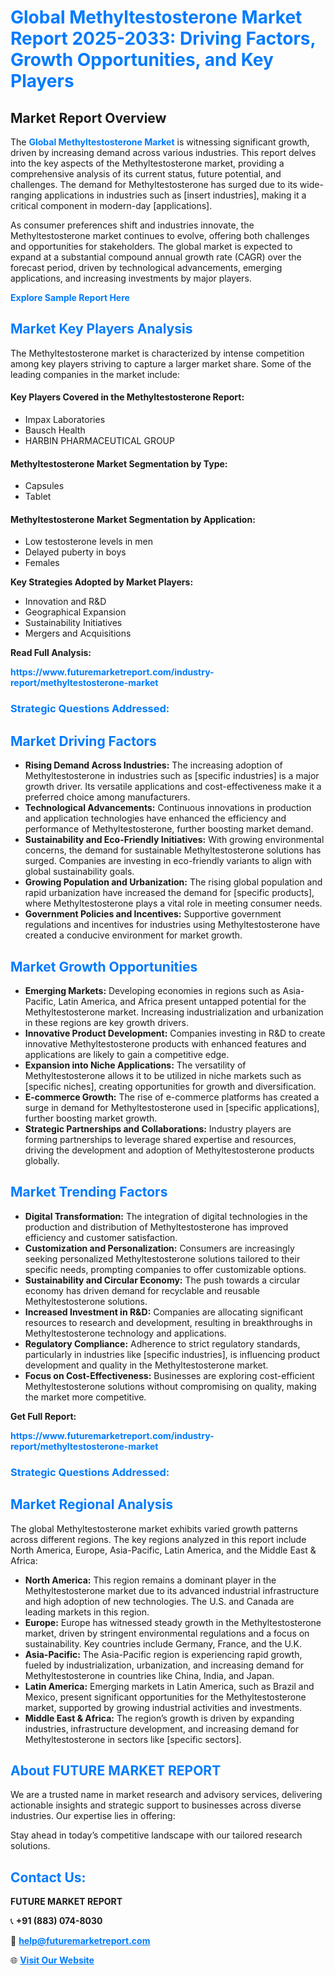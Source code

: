 <h1 style="color: #007BFF;">Global Methyltestosterone Market Report 2025-2033: Driving Factors, Growth Opportunities, and Key Players</h1>

<section id="overview">
<h2>Market Report Overview</h2>
<p>The <a href="https://www.futuremarketreport.com/industry-report/methyltestosterone-market" style="color: #007BFF; text-decoration: none;"><strong>Global Methyltestosterone Market</strong></a> is witnessing significant growth, driven by increasing demand across various industries. This report delves into the key aspects of the Methyltestosterone market, providing a comprehensive analysis of its current status, future potential, and challenges. The demand for Methyltestosterone has surged due to its wide-ranging applications in industries such as [insert industries], making it a critical component in modern-day [applications].</p>
<p>As consumer preferences shift and industries innovate, the Methyltestosterone market continues to evolve, offering both challenges and opportunities for stakeholders. The global market is expected to expand at a substantial compound annual growth rate (CAGR) over the forecast period, driven by technological advancements, emerging applications, and increasing investments by major players.</p>
</section>

<section id="overview">
<p><a href="https://www.futuremarketreport.com/request-sample/reportId=92260" style="color: #007BFF; text-decoration: none;"><strong>Explore Sample Report Here</strong></a></p>
</section>

<section id="key-players">
<h2 style="color: #007BFF;">Market Key Players Analysis</h2>
<p>The Methyltestosterone market is characterized by intense competition among key players striving to capture a larger market share. Some of the leading companies in the market include:</p>
<h4>Key Players Covered in the Methyltestosterone Report:</h4>
<ul><li>Impax Laboratories</li><li>Bausch Health</li><li>HARBIN PHARMACEUTICAL GROUP</li></ul>
<h4>Methyltestosterone Market Segmentation by Type:</h4>
<ul><li>Capsules</li><li>Tablet</li></ul>

<h4>Methyltestosterone Market Segmentation by Application:</h4>
<ul><li>Low testosterone levels in men</li><li>Delayed puberty in boys</li><li>Females</li></ul>
<p><strong>Key Strategies Adopted by Market Players:</strong></p>
<ul>
<li>Innovation and R&D</li>
<li>Geographical Expansion</li>
<li>Sustainability Initiatives</li>
<li>Mergers and Acquisitions</li>
</ul>
</section>

<section>
<p><strong>Read Full Analysis: </strong></p><a href="https://www.futuremarketreport.com/industry-report/methyltestosterone-market" style="color: #007BFF; text-decoration: none;"><strong>https://www.futuremarketreport.com/industry-report/methyltestosterone-market</strong></a>
<h3 style="color: #007BFF;">Strategic Questions Addressed:</h3>
</section>

<section id="driving-factors">
<h2 style="color: #007BFF;">Market Driving Factors</h2>
<ul>
<li><strong>Rising Demand Across Industries:</strong> The increasing adoption of Methyltestosterone in industries such as [specific industries] is a major growth driver. Its versatile applications and cost-effectiveness make it a preferred choice among manufacturers.</li>
<li><strong>Technological Advancements:</strong> Continuous innovations in production and application technologies have enhanced the efficiency and performance of Methyltestosterone, further boosting market demand.</li>
<li><strong>Sustainability and Eco-Friendly Initiatives:</strong> With growing environmental concerns, the demand for sustainable Methyltestosterone solutions has surged. Companies are investing in eco-friendly variants to align with global sustainability goals.</li>
<li><strong>Growing Population and Urbanization:</strong> The rising global population and rapid urbanization have increased the demand for [specific products], where Methyltestosterone plays a vital role in meeting consumer needs.</li>
<li><strong>Government Policies and Incentives:</strong> Supportive government regulations and incentives for industries using Methyltestosterone have created a conducive environment for market growth.</li>
</ul>
</section>

<section id="growth-opportunities">
<h2 style="color: #007BFF;">Market Growth Opportunities</h2>
<ul>
<li><strong>Emerging Markets:</strong> Developing economies in regions such as Asia-Pacific, Latin America, and Africa present untapped potential for the Methyltestosterone market. Increasing industrialization and urbanization in these regions are key growth drivers.</li>
<li><strong>Innovative Product Development:</strong> Companies investing in R&D to create innovative Methyltestosterone products with enhanced features and applications are likely to gain a competitive edge.</li>
<li><strong>Expansion into Niche Applications:</strong> The versatility of Methyltestosterone allows it to be utilized in niche markets such as [specific niches], creating opportunities for growth and diversification.</li>
<li><strong>E-commerce Growth:</strong> The rise of e-commerce platforms has created a surge in demand for Methyltestosterone used in [specific applications], further boosting market growth.</li>
<li><strong>Strategic Partnerships and Collaborations:</strong> Industry players are forming partnerships to leverage shared expertise and resources, driving the development and adoption of Methyltestosterone products globally.</li>
</ul>
</section>

<section id="trending-factors">
<h2 style="color: #007BFF;">Market Trending Factors</h2>
<ul>
<li><strong>Digital Transformation:</strong> The integration of digital technologies in the production and distribution of Methyltestosterone has improved efficiency and customer satisfaction.</li>
<li><strong>Customization and Personalization:</strong> Consumers are increasingly seeking personalized Methyltestosterone solutions tailored to their specific needs, prompting companies to offer customizable options.</li>
<li><strong>Sustainability and Circular Economy:</strong> The push towards a circular economy has driven demand for recyclable and reusable Methyltestosterone solutions.</li>
<li><strong>Increased Investment in R&D:</strong> Companies are allocating significant resources to research and development, resulting in breakthroughs in Methyltestosterone technology and applications.</li>
<li><strong>Regulatory Compliance:</strong> Adherence to strict regulatory standards, particularly in industries like [specific industries], is influencing product development and quality in the Methyltestosterone market.</li>
<li><strong>Focus on Cost-Effectiveness:</strong> Businesses are exploring cost-efficient Methyltestosterone solutions without compromising on quality, making the market more competitive.</li>
</ul>
</section>

<section>
<p><strong>Get Full Report: </strong></p><a href="https://www.futuremarketreport.com/industry-report/methyltestosterone-market" style="color: #007BFF; text-decoration: none;"><strong>https://www.futuremarketreport.com/industry-report/methyltestosterone-market</strong></a>
<h3 style="color: #007BFF;">Strategic Questions Addressed:</h3>
</section>


<section id="regional-analysis">
<h2 style="color: #007BFF;">Market Regional Analysis</h2>
<p>The global Methyltestosterone market exhibits varied growth patterns across different regions. The key regions analyzed in this report include North America, Europe, Asia-Pacific, Latin America, and the Middle East & Africa:</p>
<ul>
<li><strong>North America:</strong> This region remains a dominant player in the Methyltestosterone market due to its advanced industrial infrastructure and high adoption of new technologies. The U.S. and Canada are leading markets in this region.</li>
<li><strong>Europe:</strong> Europe has witnessed steady growth in the Methyltestosterone market, driven by stringent environmental regulations and a focus on sustainability. Key countries include Germany, France, and the U.K.</li>
<li><strong>Asia-Pacific:</strong> The Asia-Pacific region is experiencing rapid growth, fueled by industrialization, urbanization, and increasing demand for Methyltestosterone in countries like China, India, and Japan.</li>
<li><strong>Latin America:</strong> Emerging markets in Latin America, such as Brazil and Mexico, present significant opportunities for the Methyltestosterone market, supported by growing industrial activities and investments.</li>
<li><strong>Middle East & Africa:</strong> The region’s growth is driven by expanding industries, infrastructure development, and increasing demand for Methyltestosterone in sectors like [specific sectors].</li>
</ul>
</section>

<footer>
<h2 style="color: #007BFF;">About FUTURE MARKET REPORT</h2>
<p>We are a trusted name in market research and advisory services, delivering actionable insights and strategic support to businesses across diverse industries. Our expertise lies in offering:</p>

<p>Stay ahead in today’s competitive landscape with our tailored research solutions.</p>

<h2 style="color: #007BFF;">Contact Us:</h2>
<p><strong>FUTURE MARKET REPORT</strong></p>
<p>📞 <strong>+91 (883) 074-8030</strong></p>
<p>📧 <strong><a href="mailto:help@futuremarketreport.com" style="color: #007BFF;">help@futuremarketreport.com</a></strong></p>
<p>🌐 <strong><a href="https://www.futuremarketreport.com/" style="color: #007BFF;">Visit Our Website</a></strong></p>
</footer>